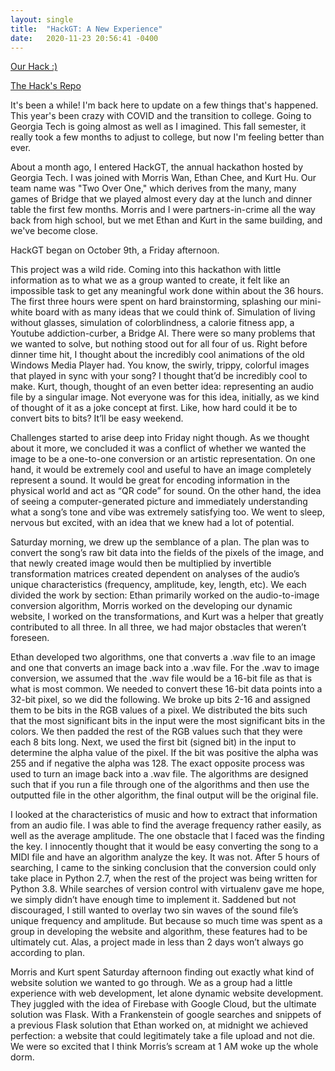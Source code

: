 ```yaml
---
layout: single
title:  "HackGT: A New Experience"
date:   2020-11-23 20:56:41 -0400
---
```

[Our Hack :)](writenoise.herokuapp.com/)

[The Hack's Repo](https://github.com/CharlieLiu17/HackGT)

It's been a while! I'm back here to update on a few things that's happened. This year's been crazy with COVID and the transition to college. Going to Georgia Tech is going almost as well as I imagined. This fall semester, it really took a few months to adjust to college, but now I'm feeling better than ever. 

About a month ago, I entered HackGT, the annual hackathon hosted by Georgia Tech. I was joined with Morris Wan, Ethan Chee, and Kurt Hu. Our team name was "Two Over One," which derives from the many, many games of Bridge that we played almost every day at the lunch and dinner table the first few months. Morris and I were partners-in-crime all the way back from high school, but we met Ethan and Kurt in the same building, and we've become close. 

HackGT began on October 9th, a Friday afternoon.

This project was a wild ride. Coming into this hackathon with little information as to what we as a group wanted to create, it felt like an impossible task to get any meaningful work done within about the 36 hours. The first three hours were spent on hard brainstorming, splashing our mini-white board with as many ideas that we could think of. Simulation of living without glasses, simulation of colorblindness, a calorie fitness app, a Youtube addiction-curber, a Bridge AI. There were so many problems that we wanted to solve, but nothing stood out for all four of us. Right before dinner time hit, I thought about the incredibly cool animations of the old Windows Media Player had. You know, the swirly, trippy, colorful images that played in sync with your song? I thought that’d be incredibly cool to make. Kurt, though, thought of an even better idea: representing an audio file by a singular image. Not everyone was for this idea, initially, as we kind of thought of it as a joke concept at first. Like, how hard could it be to convert bits to bits? It’ll be easy weekend.

Challenges started to arise deep into Friday night though. As we thought about it more, we concluded it was a conflict of whether we wanted the image to be a one-to-one conversion or an artistic representation. On one hand, it would be extremely cool and useful to have an image completely represent a sound. It would be great for encoding information in the physical world and act as “QR code” for sound. On the other hand, the idea of seeing a computer-generated picture and immediately understanding what a song’s tone and vibe was extremely satisfying too. We went to sleep, nervous but excited, with an idea that we knew had a lot of potential.

Saturday morning, we drew up the semblance of a plan. The plan was to convert the song’s raw bit data into the fields of the pixels of the image, and that newly created image would then be multiplied by invertible transformation matrices created dependent on analyses of the audio’s unique characteristics (frequency, amplitude, key, length, etc). We each divided the work by section: Ethan primarily worked on the audio-to-image conversion algorithm, Morris worked on the developing our dynamic website, I worked on the transformations, and Kurt was a helper that greatly contributed to all three. In all three, we had major obstacles that weren’t foreseen.

Ethan developed two algorithms, one that converts a .wav file to an image and one that converts an image back into a .wav file. For the .wav to image conversion, we assumed that the .wav file would be a 16-bit file as that is what is most common. We needed to convert these 16-bit data points into a 32-bit pixel, so we did the following. We broke up bits 2-16 and assigned them to be bits in the RGB values of a pixel. We distributed the bits such that the most significant bits in the input were the most significant bits in the colors. We then padded the rest of the RGB values such that they were each 8 bits long. Next, we used the first bit (signed bit) in the input to determine the alpha value of the pixel. If the bit was positive the alpha was 255 and if negative the alpha was 128. The exact opposite process was used to turn an image back into a .wav file. The algorithms are designed such that if you run a file through one of the algorithms and then use the outputted file in the other algorithm, the final output will be the original file.

I looked at the characteristics of music and how to extract that information from an audio file. I was able to find the average frequency rather easily, as well as the average amplitude. The one obstacle that I faced was the finding the key. I innocently thought that it would be easy converting the song to a MIDI file and have an algorithm analyze the key. It was not. After 5 hours of searching, I came to the sinking conclusion that the conversion could only take place in Python 2.7, when the rest of the project was being written for Python 3.8. While searches of version control with virtualenv gave me hope, we simply didn’t have enough time to implement it. Saddened but not discouraged, I still wanted to overlay two sin waves of the sound file’s unique frequency and amplitude. But because so much time was spent as a group in developing the website and algorithm, these features had to be ultimately cut. Alas, a project made in less than 2 days won’t always go according to plan.

Morris and Kurt spent Saturday afternoon finding out exactly what kind of website solution we wanted to go through. We as a group had a little experience with web development, let alone dynamic website development. They juggled with the idea of Firebase with Google Cloud, but the ultimate solution was Flask. With a Frankenstein of google searches and snippets of a previous Flask solution that Ethan worked on, at midnight we achieved perfection: a website that could legitimately take a file upload and not die. We were so excited that I think Morris’s scream at 1 AM woke up the whole dorm.
